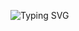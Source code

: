 ![Typing SVG](https://readme-typing-svg.herokuapp.com?font=Fira+Code&pause=1000&color=0CAFF7&width=435&lines=Ceber+Security+Analyzer;IIOT+Researcher+;DevOps)
